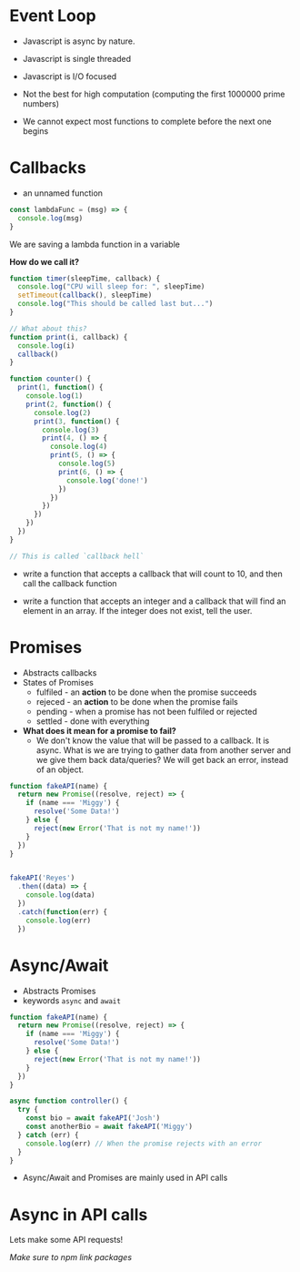 # Event Loop
* Javascript is async by nature.
* Javascript is single threaded
* Javascript is I/O focused
* Not the best for high computation (computing the first 1000000 prime numbers)

* We cannot expect most functions to complete before the next one begins

# Callbacks
* an unnamed function

```javascript
const lambdaFunc = (msg) => {
  console.log(msg)
}
```

We are saving a lambda function in a variable

**How do we call it?**
```javascript
function timer(sleepTime, callback) {
  console.log("CPU will sleep for: ", sleepTime)
  setTimeout(callback(), sleepTime)
  console.log("This should be called last but...")
}
```

```javascript
// What about this?
function print(i, callback) {
  console.log(i)
  callback()
}

function counter() {
  print(1, function() {
    console.log(1)
    print(2, function() {
      console.log(2)
      print(3, function() {
        console.log(3)
        print(4, () => {
          console.log(4)
          print(5, () => {
            console.log(5)
            print(6, () => {
              console.log('done!')
            })
          })
        })
      })
    })
  })
}

// This is called `callback hell`
```

* write a function that accepts a callback that will count to 10, and then
  call the callback function

* write a function that accepts an integer and a callback that will find an element in an
  array. If the integer does not exist, tell the user.

# Promises
* Abstracts callbacks
* States of Promises
  * fulfiled - an **action** to be done when the promise succeeds
  * rejeced - an **action** to be done when the promise fails
  * pending - when a promise has not been fulfiled or rejected
  * settled - done with everything
* **What does it mean for a promise to fail?**
  * We don't know the value that will be passed to a callback. It is async. What is we are trying
    to gather data from another server and we give them back data/queries? We will get back an error,
    instead of an object.

```javascript
function fakeAPI(name) {
  return new Promise((resolve, reject) => {
    if (name === 'Miggy') {
      resolve('Some Data!')
    } else {
      reject(new Error('That is not my name!'))
    }
  })
}


fakeAPI('Reyes')
  .then((data) => {
    console.log(data)
  })
  .catch(function(err) {
    console.log(err)
  })
```

# Async/Await
* Abstracts Promises
* keywords `async` and `await`

```javascript
function fakeAPI(name) {
  return new Promise((resolve, reject) => {
    if (name === 'Miggy') {
      resolve('Some Data!')
    } else {
      reject(new Error('That is not my name!'))
    }
  })
}

async function controller() {
  try {
    const bio = await fakeAPI('Josh')
    const anotherBio = await fakeAPI('Miggy')
  } catch (err) {
    console.log(err) // When the promise rejects with an error
  }
}
```
* Async/Await and Promises are mainly used in API calls

# Async in API calls
Lets make some API requests!

*Make sure to npm link packages*
